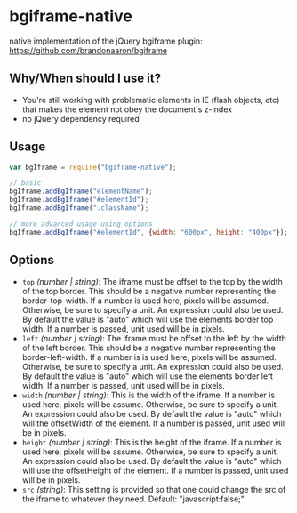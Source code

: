 # bgiframe-native

native implementation of the jQuery bgiframe plugin: https://github.com/brandonaaron/bgiframe

## Why/When should I use it?
* You're still working with problematic elements in IE (flash objects, etc) that makes the element not obey the document's z-index
* no jQuery dependency required


## Usage

```javascript
var bgIframe = require("bgiframe-native");

// basic
bgIframe.addBgIframe("elementName");
bgIframe.addBgIframe("#elementId");
bgIframe.addBgIframe(".className");

// more advanced usage using options
bgIframe.addBgIframe("#elementId", {width: "600px", height: "400px"});

```
## Options

* `top` *(number | string)*: The iframe must be offset to the top by the width of the top border. This should be a negative number representing the border-top-width. If a number is used here, pixels will be assumed. Otherwise, be sure to specify a unit. An expression could also be used. By default the value is "auto" which will use the elements border top width. If a number is passed, unit used will be in pixels.
* `left` *(number | string)*: The iframe must be offset to the left by the width of the left border. This should be a negative number representing the border-left-width. If a number is is used here, pixels will be assumed. Otherwise, be sure to specify a unit. An expression could also be used. By default the value is "auto" which will use the elements border left width. If a number is passed, unit used will be in pixels.
* `width` *(number | string)*: This is the width of the iframe. If a number is used here, pixels will be assume. Otherwise, be sure to specify a unit. An expression could also be used. By default the value is "auto" which will the offsetWidth of the element. If a number is passed, unit used will be in pixels.
* `height` *(number | string)*: This is the height of the iframe. If a number is used here, pixels will be assume. Otherwise, be sure to specify a unit. An expression could also be used. By default the value is "auto" which will use the offsetHeight of the element. If a number is passed, unit used will be in pixels.
* `src` *(string)*: This setting is provided so that one could change  the src of the iframe to whatever they need. Default: "javascript:false;"
